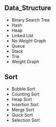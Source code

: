 ## Data_Structure

* Binary Search Tree
* Hash
* Heap
* Linked List
* No Weight Graph
* Queue
* Stack
* Trie
* Weight Graph

## Sort
* Bubble Sort
* Counting Sort
* Heap Sort
* Insertion Sort
* Merge Sort
* Quick Sort
* Selection Sort

